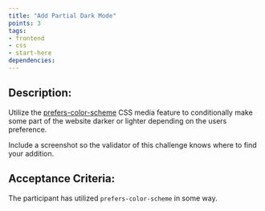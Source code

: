```yaml
---
title: "Add Partial Dark Mode"
points: 3
tags: 
- frontend
- css
- start-here
dependencies:
---
```


## Description:

Utilize the [prefers-color-scheme](https://developer.mozilla.org/en-US/docs/Web/CSS/@media/prefers-color-scheme)  CSS media feature to conditionally make some part of the website darker or lighter depending on the users preference.

Include a screenshot so the validator of this challenge knows where to find your addition.

## Acceptance Criteria:

The participant has utilized `prefers-color-scheme` in some way.

